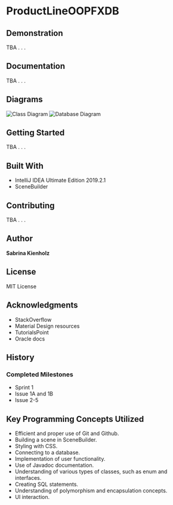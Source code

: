 # ProductLineOOPFXDB


## Demonstration
TBA . . .

## Documentation
TBA . . .

## Diagrams
![Class Diagram](https://i.imgur.com/Ig3UXFv.png)
![Database Diagram](https://i.imgur.com/QeIURG4.png)

## Getting Started
TBA . . .

## Built With
- IntelliJ IDEA Ultimate Edition 2019.2.1
- SceneBuilder

## Contributing
TBA . . .

## Author
**Sabrina Kienholz**

## License
MIT License

## Acknowledgments
- StackOverflow
- Material Design resources
- TutorialsPoint
- Oracle docs

## History
### Completed Milestones
- Sprint 1
- Issue 1A and 1B
- Issue 2-5

## Key Programming Concepts Utilized
- Efficient and proper use of Git and Github.
- Building a scene in SceneBuilder.
- Styling with CSS.
- Connecting to a database.
- Implementation of user functionality.
- Use of Javadoc documentation.
- Understanding of various types of classes, such as enum and interfaces.
- Creating SQL statements.
- Understanding of polymorphism and encapsulation concepts.
- UI interaction.
